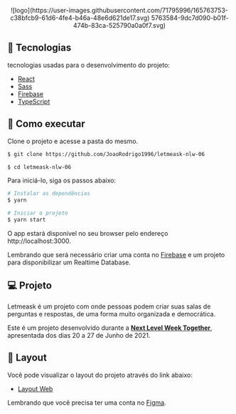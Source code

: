 
<p align="center">
  ![logo](https://user-images.githubusercontent.com/71795996/165763753-c38bfcb9-61d6-4fe4-b46a-48e6d621de17.svg)
5763584-9dc7d090-b01f-474b-83ca-525790a0a0f7.svg)
</p>

## 🧪 Tecnologias

tecnologias usadas para o desenvolvimento do projeto:

- [React](https://reactjs.org)
- [Sass](https://sass-lang.com)
- [Firebase](https://firebase.google.com/)
- [TypeScript](https://www.typescriptlang.org/)

## 🚀 Como executar

Clone o projeto e acesse a pasta do mesmo.

```bash
$ git clone https://github.com/JoaoRodrigo1996/letmeask-nlw-06

$ cd letmeask-nlw-06
```

Para iniciá-lo, siga os passos abaixo:

```bash
# Instalar as dependências
$ yarn

# Iniciar o projeto
$ yarn start
```

O app estará disponível no seu browser pelo endereço http://localhost:3000.

Lembrando que será necessário criar uma conta no [Firebase](https://firebase.google.com/) e um projeto para disponibilizar um Realtime Database.

## 💻 Projeto

Letmeask é um projeto com onde pessoas podem criar suas salas de perguntas e respostas, de uma forma muito organizada e democrática.

Este é um projeto desenvolvido durante a **[Next Level Week Together](https://nextlevelweek.com/)**, apresentada dos dias 20 a 27 de Junho de 2021.

## 🔖 Layout

Você pode visualizar o layout do projeto através do link abaixo:

- [Layout Web](https://www.figma.com/community/file/1009824839797878169/Letmeask)

Lembrando que você precisa ter uma conta no [Figma](http://figma.com/).
